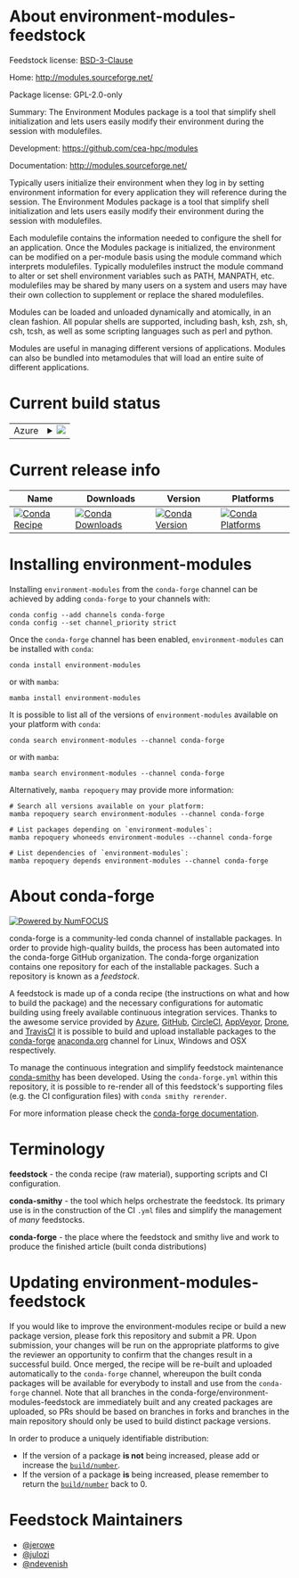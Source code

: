 About environment-modules-feedstock
===================================

Feedstock license: [BSD-3-Clause](https://github.com/conda-forge/environment-modules-feedstock/blob/main/LICENSE.txt)

Home: http://modules.sourceforge.net/

Package license: GPL-2.0-only

Summary: The Environment Modules package is a tool that simplify shell initialization and lets users easily modify their environment during the session with modulefiles.

Development: https://github.com/cea-hpc/modules

Documentation: http://modules.sourceforge.net/

Typically users initialize their environment when they log in by setting
environment information for every application they will reference during the
session. The Environment Modules package is a tool that simplify shell
initialization and lets users easily modify their environment during the
session with modulefiles.

Each modulefile contains the information needed to configure the shell for an
application. Once the Modules package is initialized, the environment can be
modified on a per-module basis using the module command which interprets
modulefiles. Typically modulefiles instruct the module command to alter or set
shell environment variables such as PATH, MANPATH, etc. modulefiles may be
shared by many users on a system and users may have their own collection to
supplement or replace the shared modulefiles.

Modules can be loaded and unloaded dynamically and atomically, in an clean
fashion. All popular shells are supported, including bash, ksh, zsh, sh, csh,
tcsh, as well as some scripting languages such as perl and python.

Modules are useful in managing different versions of applications. Modules can
also be bundled into metamodules that will load an entire suite of different
applications.


Current build status
====================


<table>
    
  <tr>
    <td>Azure</td>
    <td>
      <details>
        <summary>
          <a href="https://dev.azure.com/conda-forge/feedstock-builds/_build/latest?definitionId=4750&branchName=main">
            <img src="https://dev.azure.com/conda-forge/feedstock-builds/_apis/build/status/environment-modules-feedstock?branchName=main">
          </a>
        </summary>
        <table>
          <thead><tr><th>Variant</th><th>Status</th></tr></thead>
          <tbody><tr>
              <td>linux_64</td>
              <td>
                <a href="https://dev.azure.com/conda-forge/feedstock-builds/_build/latest?definitionId=4750&branchName=main">
                  <img src="https://dev.azure.com/conda-forge/feedstock-builds/_apis/build/status/environment-modules-feedstock?branchName=main&jobName=linux&configuration=linux%20linux_64_" alt="variant">
                </a>
              </td>
            </tr><tr>
              <td>osx_64</td>
              <td>
                <a href="https://dev.azure.com/conda-forge/feedstock-builds/_build/latest?definitionId=4750&branchName=main">
                  <img src="https://dev.azure.com/conda-forge/feedstock-builds/_apis/build/status/environment-modules-feedstock?branchName=main&jobName=osx&configuration=osx%20osx_64_" alt="variant">
                </a>
              </td>
            </tr>
          </tbody>
        </table>
      </details>
    </td>
  </tr>
</table>

Current release info
====================

| Name | Downloads | Version | Platforms |
| --- | --- | --- | --- |
| [![Conda Recipe](https://img.shields.io/badge/recipe-environment--modules-green.svg)](https://anaconda.org/conda-forge/environment-modules) | [![Conda Downloads](https://img.shields.io/conda/dn/conda-forge/environment-modules.svg)](https://anaconda.org/conda-forge/environment-modules) | [![Conda Version](https://img.shields.io/conda/vn/conda-forge/environment-modules.svg)](https://anaconda.org/conda-forge/environment-modules) | [![Conda Platforms](https://img.shields.io/conda/pn/conda-forge/environment-modules.svg)](https://anaconda.org/conda-forge/environment-modules) |

Installing environment-modules
==============================

Installing `environment-modules` from the `conda-forge` channel can be achieved by adding `conda-forge` to your channels with:

```
conda config --add channels conda-forge
conda config --set channel_priority strict
```

Once the `conda-forge` channel has been enabled, `environment-modules` can be installed with `conda`:

```
conda install environment-modules
```

or with `mamba`:

```
mamba install environment-modules
```

It is possible to list all of the versions of `environment-modules` available on your platform with `conda`:

```
conda search environment-modules --channel conda-forge
```

or with `mamba`:

```
mamba search environment-modules --channel conda-forge
```

Alternatively, `mamba repoquery` may provide more information:

```
# Search all versions available on your platform:
mamba repoquery search environment-modules --channel conda-forge

# List packages depending on `environment-modules`:
mamba repoquery whoneeds environment-modules --channel conda-forge

# List dependencies of `environment-modules`:
mamba repoquery depends environment-modules --channel conda-forge
```


About conda-forge
=================

[![Powered by
NumFOCUS](https://img.shields.io/badge/powered%20by-NumFOCUS-orange.svg?style=flat&colorA=E1523D&colorB=007D8A)](https://numfocus.org)

conda-forge is a community-led conda channel of installable packages.
In order to provide high-quality builds, the process has been automated into the
conda-forge GitHub organization. The conda-forge organization contains one repository
for each of the installable packages. Such a repository is known as a *feedstock*.

A feedstock is made up of a conda recipe (the instructions on what and how to build
the package) and the necessary configurations for automatic building using freely
available continuous integration services. Thanks to the awesome service provided by
[Azure](https://azure.microsoft.com/en-us/services/devops/), [GitHub](https://github.com/),
[CircleCI](https://circleci.com/), [AppVeyor](https://www.appveyor.com/),
[Drone](https://cloud.drone.io/welcome), and [TravisCI](https://travis-ci.com/)
it is possible to build and upload installable packages to the
[conda-forge](https://anaconda.org/conda-forge) [anaconda.org](https://anaconda.org/)
channel for Linux, Windows and OSX respectively.

To manage the continuous integration and simplify feedstock maintenance
[conda-smithy](https://github.com/conda-forge/conda-smithy) has been developed.
Using the ``conda-forge.yml`` within this repository, it is possible to re-render all of
this feedstock's supporting files (e.g. the CI configuration files) with ``conda smithy rerender``.

For more information please check the [conda-forge documentation](https://conda-forge.org/docs/).

Terminology
===========

**feedstock** - the conda recipe (raw material), supporting scripts and CI configuration.

**conda-smithy** - the tool which helps orchestrate the feedstock.
                   Its primary use is in the construction of the CI ``.yml`` files
                   and simplify the management of *many* feedstocks.

**conda-forge** - the place where the feedstock and smithy live and work to
                  produce the finished article (built conda distributions)


Updating environment-modules-feedstock
======================================

If you would like to improve the environment-modules recipe or build a new
package version, please fork this repository and submit a PR. Upon submission,
your changes will be run on the appropriate platforms to give the reviewer an
opportunity to confirm that the changes result in a successful build. Once
merged, the recipe will be re-built and uploaded automatically to the
`conda-forge` channel, whereupon the built conda packages will be available for
everybody to install and use from the `conda-forge` channel.
Note that all branches in the conda-forge/environment-modules-feedstock are
immediately built and any created packages are uploaded, so PRs should be based
on branches in forks and branches in the main repository should only be used to
build distinct package versions.

In order to produce a uniquely identifiable distribution:
 * If the version of a package **is not** being increased, please add or increase
   the [``build/number``](https://docs.conda.io/projects/conda-build/en/latest/resources/define-metadata.html#build-number-and-string).
 * If the version of a package **is** being increased, please remember to return
   the [``build/number``](https://docs.conda.io/projects/conda-build/en/latest/resources/define-metadata.html#build-number-and-string)
   back to 0.

Feedstock Maintainers
=====================

* [@jerowe](https://github.com/jerowe/)
* [@julozi](https://github.com/julozi/)
* [@ndevenish](https://github.com/ndevenish/)

